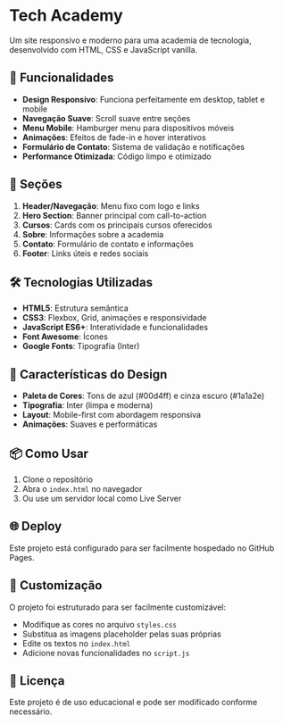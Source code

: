 # Tech Academy

Um site responsivo e moderno para uma academia de tecnologia, desenvolvido com HTML, CSS e JavaScript vanilla.

## 🚀 Funcionalidades

- **Design Responsivo**: Funciona perfeitamente em desktop, tablet e mobile
- **Navegação Suave**: Scroll suave entre seções
- **Menu Mobile**: Hamburger menu para dispositivos móveis
- **Animações**: Efeitos de fade-in e hover interativos
- **Formulário de Contato**: Sistema de validação e notificações
- **Performance Otimizada**: Código limpo e otimizado

## 📱 Seções

1. **Header/Navegação**: Menu fixo com logo e links
2. **Hero Section**: Banner principal com call-to-action
3. **Cursos**: Cards com os principais cursos oferecidos
4. **Sobre**: Informações sobre a academia
5. **Contato**: Formulário de contato e informações
6. **Footer**: Links úteis e redes sociais

## 🛠️ Tecnologias Utilizadas

- **HTML5**: Estrutura semântica
- **CSS3**: Flexbox, Grid, animações e responsividade
- **JavaScript ES6+**: Interatividade e funcionalidades
- **Font Awesome**: Ícones
- **Google Fonts**: Tipografia (Inter)

## 🎨 Características do Design

- **Paleta de Cores**: Tons de azul (#00d4ff) e cinza escuro (#1a1a2e)
- **Tipografia**: Inter (limpa e moderna)
- **Layout**: Mobile-first com abordagem responsiva
- **Animações**: Suaves e performáticas

## 📦 Como Usar

1. Clone o repositório
2. Abra o `index.html` no navegador
3. Ou use um servidor local como Live Server

## 🌐 Deploy

Este projeto está configurado para ser facilmente hospedado no GitHub Pages.

## 📝 Customização

O projeto foi estruturado para ser facilmente customizável:

- Modifique as cores no arquivo `styles.css`
- Substitua as imagens placeholder pelas suas próprias
- Edite os textos no `index.html`
- Adicione novas funcionalidades no `script.js`

## 📄 Licença

Este projeto é de uso educacional e pode ser modificado conforme necessário.
